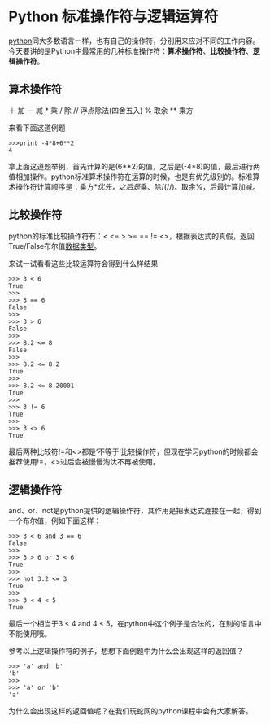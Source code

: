 # Python 标准操作符与逻辑运算符

[python](http://www.iplaypy.com/)同大多数语言一样，也有自己的操作符，分别用来应对不同的工作内容。今天要讲的是Python中最常用的几种标准操作符：**算术操作符**、**比较操作符**、**逻辑操作符**。

## 算术操作符

＋  加
－  减
\*    乘
/     除
//    浮点除法(四舍五入)
%   取余
**   乘方

来看下面这道例题
```
>>>print -4*8+6**2
4
```
拿上面这道题举例，首先计算的是(6\**2)的值，之后是(-4\*8)的值，最后进行两值相加操作。python标准算术操作符在运算的时候，也是有优先级别的。标准算术操作符计算顺序是：乘方\**优先，之后是*乘、除/(//)、取余%，后最计算加减。

## 比较操作符

python的标准比较操作符有：<     <=     >      >=       ==       !=       <>，根据表达式的真假，返回True/False布尔值[数据类型](http://www.iplaypy.com/jichu/data-type.html)。

来试一试看看这些比较运算符会得到什么样结果
```
>>> 3 < 6
True
>>>
>>> 3 == 6
False
>>>
>>> 3 > 6
False
>>>
>>> 8.2 <= 8
False
>>>
>>> 8.2 <= 8.2
True
>>>
>>> 8.2 <= 8.20001
True
>>>
>>> 3 != 6
True
>>>
>>> 3 <> 6
True
```
最后两种比较符!=和<>都是‘不等于’比较操作符，但现在学习python的时候都会推荐使用!=，<>过后会被慢慢淘汰不再被使用。

## 逻辑操作符

and、or、not是python提供的逻辑操作符，其作用是把表达式连接在一起，得到一个布尔值，例如下面这样：
```
>>> 3 < 6 and 3 == 6
False
>>>
>>> 3 > 6 or 3 < 6
True
>>>
>>> not 3.2 <= 3
True
>>>
>>> 3 < 4 < 5
True
```
最后一个相当于3 < 4 and 4 < 5，在python中这个例子是合法的，在别的语言中不能使用哦。

参考以上逻辑操作符的例子，想想下面例题中为什么会出现这样的返回值？
```
>>> 'a' and 'b'
'b'
>>>
>>> 'a' or 'b'
'a'
```
为什么会出现这样的返回值呢？在我们玩蛇网的python课程中会有大家解答。